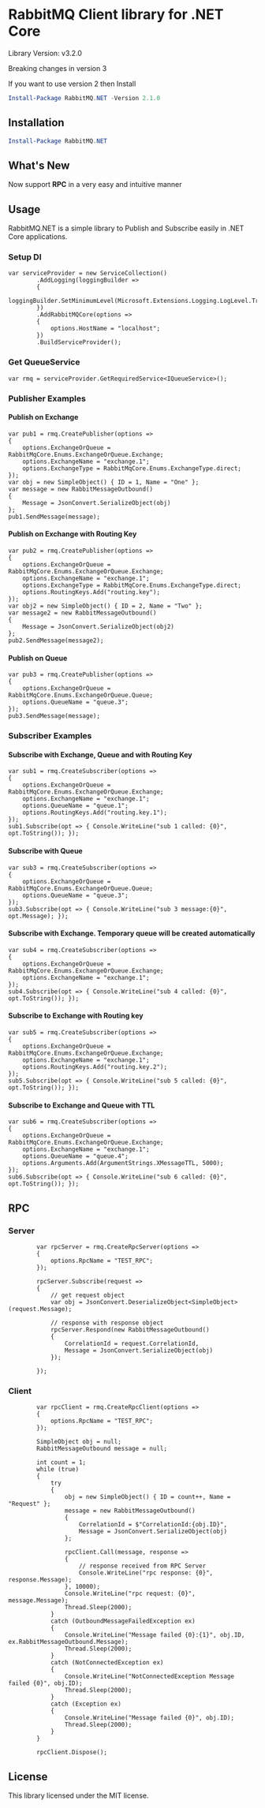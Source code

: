 # RabbitMQ Client library for .NET Core

Library Version: v3.2.0

Breaking changes in version 3

If you want to use version 2 then Install 
```powershell
Install-Package RabbitMQ.NET -Version 2.1.0
```

## Installation

```powershell
Install-Package RabbitMQ.NET
```

## What's New
Now support **RPC** in a very easy and intuitive manner

## Usage

RabbitMQ.NET is a simple library to Publish and Subscribe easily in .NET Core applications.

### Setup DI
```
var serviceProvider = new ServiceCollection()
        .AddLogging(loggingBuilder =>
        {
            loggingBuilder.SetMinimumLevel(Microsoft.Extensions.Logging.LogLevel.Trace);
        })
        .AddRabbitMQCore(options =>
        {
            options.HostName = "localhost";
        })
        .BuildServiceProvider();
```

### Get QueueService
```
var rmq = serviceProvider.GetRequiredService<IQueueService>();
```

### Publisher Examples

#### Publish on Exchange

```
var pub1 = rmq.CreatePublisher(options =>
{
    options.ExchangeOrQueue = RabbitMqCore.Enums.ExchangeOrQueue.Exchange;
    options.ExchangeName = "exchange.1";
    options.ExchangeType = RabbitMqCore.Enums.ExchangeType.direct;
});
var obj = new SimpleObject() { ID = 1, Name = "One" };
var message = new RabbitMessageOutbound()
{
    Message = JsonConvert.SerializeObject(obj)
};
pub1.SendMessage(message);
```

#### Publish on Exchange with Routing Key

```
var pub2 = rmq.CreatePublisher(options =>
{
    options.ExchangeOrQueue = RabbitMqCore.Enums.ExchangeOrQueue.Exchange;
    options.ExchangeName = "exchange.1";
    options.ExchangeType = RabbitMqCore.Enums.ExchangeType.direct;
    options.RoutingKeys.Add("routing.key");
});
var obj2 = new SimpleObject() { ID = 2, Name = "Two" };
var message2 = new RabbitMessageOutbound()
{
    Message = JsonConvert.SerializeObject(obj2)
};
pub2.SendMessage(message2);
```

#### Publish on Queue
```
var pub3 = rmq.CreatePublisher(options =>
{
    options.ExchangeOrQueue = RabbitMqCore.Enums.ExchangeOrQueue.Queue;
    options.QueueName = "queue.3";
});
pub3.SendMessage(message);
```

### Subscriber Examples
#### Subscribe with Exchange, Queue and with Routing Key
```
var sub1 = rmq.CreateSubscriber(options =>
{
    options.ExchangeOrQueue = RabbitMqCore.Enums.ExchangeOrQueue.Exchange;
    options.ExchangeName = "exchange.1";
    options.QueueName = "queue.1";
    options.RoutingKeys.Add("routing.key.1");
});
sub1.Subscribe(opt => { Console.WriteLine("sub 1 called: {0}", opt.ToString()); });
```
#### Subscribe with Queue
```
var sub3 = rmq.CreateSubscriber(options =>
{
    options.ExchangeOrQueue = RabbitMqCore.Enums.ExchangeOrQueue.Queue;
    options.QueueName = "queue.3";
});
sub3.Subscribe(opt => { Console.WriteLine("sub 3 message:{0}", opt.Message); });
```

#### Subscribe with Exchange. Temporary queue will be created automatically
```
var sub4 = rmq.CreateSubscriber(options =>
{
    options.ExchangeOrQueue = RabbitMqCore.Enums.ExchangeOrQueue.Exchange;
    options.ExchangeName = "exchange.1";
});
sub4.Subscribe(opt => { Console.WriteLine("sub 4 called: {0}", opt.ToString()); });
```

#### Subscribe to Exchange with Routing key
```
var sub5 = rmq.CreateSubscriber(options =>
{
    options.ExchangeOrQueue = RabbitMqCore.Enums.ExchangeOrQueue.Exchange;
    options.ExchangeName = "exchange.1";
    options.RoutingKeys.Add("routing.key.2");
});
sub5.Subscribe(opt => { Console.WriteLine("sub 5 called: {0}", opt.ToString()); });
```

#### Subscribe to Exchange and Queue with TTL
```
var sub6 = rmq.CreateSubscriber(options =>
{
    options.ExchangeOrQueue = RabbitMqCore.Enums.ExchangeOrQueue.Exchange;
    options.ExchangeName = "exchange.1";
    options.QueueName = "queue.4";
    options.Arguments.Add(ArgumentStrings.XMessageTTL, 5000);
});
sub6.Subscribe(opt => { Console.WriteLine("sub 6 called: {0}", opt.ToString()); });
```

## RPC
### Server
```
        var rpcServer = rmq.CreateRpcServer(options =>
        {
            options.RpcName = "TEST_RPC";
        });

        rpcServer.Subscribe(request =>
        {
            // get request object
            var obj = JsonConvert.DeserializeObject<SimpleObject>(request.Message);

            // response with response object
            rpcServer.Respond(new RabbitMessageOutbound() 
            { 
                CorrelationId = request.CorrelationId, 
                Message = JsonConvert.SerializeObject(obj) 
            });
            
        });
```

### Client
```
        var rpcClient = rmq.CreateRpcClient(options =>
        {
            options.RpcName = "TEST_RPC";
        });

        SimpleObject obj = null;
        RabbitMessageOutbound message = null;

        int count = 1;
        while (true)
        {
            try
            {
                obj = new SimpleObject() { ID = count++, Name = "Request" };
                message = new RabbitMessageOutbound()
                {
                    CorrelationId = $"CorrelationId:{obj.ID}",
                    Message = JsonConvert.SerializeObject(obj)
                };

                rpcClient.Call(message, response => 
                {
                    // response received from RPC Server
                    Console.WriteLine("rpc response: {0}", response.Message);
                }, 10000);
                Console.WriteLine("rpc request: {0}", message.Message);
                Thread.Sleep(2000);
            }
            catch (OutboundMessageFailedException ex)
            {
                Console.WriteLine("Message failed {0}:{1}", obj.ID, ex.RabbitMessageOutbound.Message);
                Thread.Sleep(2000);
            }
            catch (NotConnectedException ex)
            {
                Console.WriteLine("NotConnectedException Message failed {0}", obj.ID);
                Thread.Sleep(2000);
            }
            catch (Exception ex)
            {
                Console.WriteLine("Message failed {0}", obj.ID);
                Thread.Sleep(2000);
            }
        }

        rpcClient.Dispose();
```

## License

This library licensed under the MIT license.
